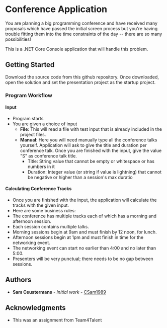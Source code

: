 # Conference Application

You are planning a big programming conference and have received many proposals which have passed the initial screen process but you're having trouble 
fitting them into the time constraints of the day -- there are so many possibilities!

This is a .NET Core Console application that will handle this problem.

## Getting Started

Download the source code from this github repository. Once downloaded, open the solution and set the presentation project as the startup project.

### Program Workflow

#### Input
* Program starts
* You are given a choice of input
  * **File**: This will read a file with test input that is already included in the project files.
  * **Manual**: Here you will need manually type all the conference talks yourself. Application will ask to give the title and duration per conference talk. Once you are finished with the input, give the value "S" as conference talk title.
    * Title: String value that cannot be empty or whitespace or has numbers in it
    * Duration: Integer value (or string if value is lightning) that cannot be negative or higher than a session's max duratio

#### Calculating Conference Tracks
* Once you are finished with the input, the application will calculate the tracks with the given input.
* Here are some business rules:
 * The conference has multiple tracks each of which has a morning and afternoon session.
 * Each session contains multiple talks.
 * Morning sessions begin at 9am and must finish by 12 noon, for lunch.
 * Afternoon sessions begin at 1pm and must finish in time for the networking event.
 * The networking event can start no earlier than 4:00 and no later than 5:00.
 * Presenters will be very punctual; there needs to be no gap between sessions.

## Authors

* **Sam Ceustermans** - *Initial work* - [CSam1989](https://github.com/CSam1989)

## Acknowledgments

* This was an assignment from Team4Talent
